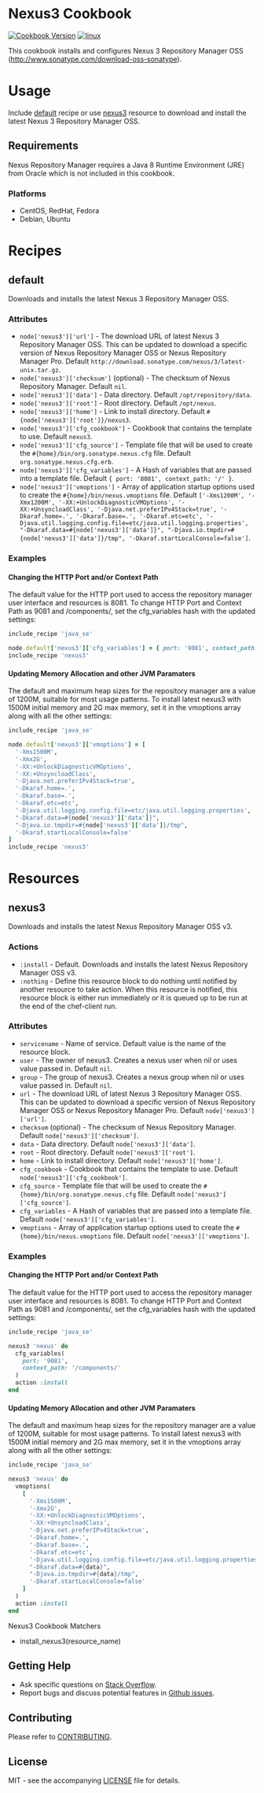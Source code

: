 # Nexus3 Cookbook

[![Cookbook Version](http://img.shields.io/cookbook/v/nexus3.svg?style=flat-square)][cookbook]
[![linux](http://img.shields.io/travis/dhoer/chef-nexus3/master.svg?label=linux&style=flat-square)][linux]

[cookbook]: https://supermarket.chef.io/cookbooks/nexus3
[linux]: https://travis-ci.org/dhoer/chef-nexus3/branches

This cookbook installs and configures Nexus 3 Repository Manager OSS (http://www.sonatype.com/download-oss-sonatype).

# Usage

Include [default](https://github.com/dhoer/chef-nexus3#default) recipe or use 
[nexus3](https://github.com/dhoer/chef-nexus3#nexus3) resource to download and install 
the latest Nexus 3 Repository Manager OSS.

## Requirements

Nexus Repository Manager requires a Java 8 Runtime Environment (JRE) from Oracle which is not included in this cookbook.
 
### Platforms

- CentOS, RedHat, Fedora
- Debian, Ubuntu

# Recipes

## default

Downloads and installs the latest Nexus 3 Repository Manager OSS.

### Attributes

- `node['nexus3']['url']` - The download URL of latest Nexus 3 Repository Manager OSS. This can be updated to
download a specific version of Nexus Repository Manager OSS or Nexus Repository Manager Pro. 
Default `http://download.sonatype.com/nexus/3/latest-unix.tar.gz`.
- `node['nexus3']['checksum']` (optional) - The checksum of Nexus Repository Manager. Default `nil`.
- `node['nexus3']['data']` -  Data directory. Default `/opt/repository/data`.
- `node['nexus3']['root']` -  Root directory. Default `/opt/nexus`.
- `node['nexus3']['home']` -  Link to install directory. Default `#{node['nexus3']['root']}/nexus3`.
- `node['nexus3']['cfg_cookbook']` -  Cookbook that contains the template to use. Default `nexus3`.
- `node['nexus3']['cfg_source']` -  Template file that will be used to create the `#{home}/bin/org.sonatype.nexus.cfg` 
file. Default `org.sonatype.nexus.cfg.erb`.
- `node['nexus3']['cfg_variables']` -  A Hash of variables that are passed into a template file. 
Default `{ port: '8081', context_path: '/' }`.
- `node['nexus3']['vmoptions']` -  Array of application startup options used to create the 
`#{home}/bin/nexus.vmoptions` file. Default `['-Xms1200M',
   '-Xmx1200M',
   '-XX:+UnlockDiagnosticVMOptions',
   '-XX:+UnsyncloadClass',
   '-Djava.net.preferIPv4Stack=true',
   '-Dkaraf.home=.',
   '-Dkaraf.base=.',
   '-Dkaraf.etc=etc',
   '-Djava.util.logging.config.file=etc/java.util.logging.properties',
   "-Dkaraf.data=#{node['nexus3']['data']}",
   "-Djava.io.tmpdir=#{node['nexus3']['data']}/tmp",
   '-Dkaraf.startLocalConsole=false']`.

### Examples

#### Changing the HTTP Port and/or Context Path
The default value for the HTTP port used to access the repository manager user interface and resources is 8081. 
To change HTTP Port and Context Path as 9081 and /components/, set the cfg_variables hash with the updated settings:

```ruby
include_recipe 'java_se'

node.default['nexus3']['cfg_variables'] = { port: '9081', context_path: '/components/' }
include_recipe 'nexus3'
```

#### Updating Memory Allocation and other JVM Paramaters
The default and maximum heap sizes for the repository manager are a value of 1200M, suitable for most usage patterns. 
To install latest nexus3 with 1500M initial memory and 2G max memory, set it in the vmoptions array along with all 
the other settings:

```ruby
include_recipe 'java_se'

node.default['nexus3']['vmoptions'] = [
  '-Xms1500M',
  '-Xmx2G',
  '-XX:+UnlockDiagnosticVMOptions',
  '-XX:+UnsyncloadClass',
  '-Djava.net.preferIPv4Stack=true',
  '-Dkaraf.home=.',
  '-Dkaraf.base=.',
  '-Dkaraf.etc=etc',
  '-Djava.util.logging.config.file=etc/java.util.logging.properties',
  "-Dkaraf.data=#{node['nexus3']['data']}",
  "-Djava.io.tmpdir=#{node['nexus3']['data']}/tmp",
  '-Dkaraf.startLocalConsole=false'
]
include_recipe 'nexus3'
```

# Resources

## nexus3

Downloads and installs the latest Nexus Repository Manager OSS v3.

### Actions
- `:install` - Default. Downloads and installs the latest Nexus Repository Manager OSS v3.  
- `:nothing` - Define this resource block to do nothing until notified by another resource to take action. 
When this resource is notified, this resource block is either run immediately or it is queued up to be run 
at the end of the chef-client run.
   
### Attributes

- `servicename` - Name of service. Default value is the name of the resource block.
- `user` - The owner of nexus3. Creates a nexus user when nil or uses value passed in. Default `nil`.
- `group` - The group of nexus3. Creates a nexus group when nil or uses value passed in. Default `nil`.
- `url` - The download URL of latest Nexus 3 Repository Manager OSS. This can be updated to
download a specific version of Nexus Repository Manager OSS or Nexus Repository Manager Pro. 
Default `node['nexus3']['url']`.
- `checksum` (optional) - The checksum of Nexus Repository Manager. Default `node['nexus3']['checksum']`.
- `data` -  Data directory. Default `node['nexus3']['data']`.
- `root` -  Root directory. Default `node['nexus3']['root']`.
- `home` -  Link to install directory. Default `node['nexus3']['home']`.
- `cfg_cookbook` -  Cookbook that contains the template to use. Default `node['nexus3']['cfg_cookbook']`.
- `cfg_source` -  Template file that will be used to create the `#{home}/bin/org.sonatype.nexus.cfg` 
file. Default `node['nexus3']['cfg_source']`.
- `cfg_variables` -  A Hash of variables that are passed into a template file. 
Default `node['nexus3']['cfg_variables']`.
- `vmoptions` -  Array of application startup options used to create the `#{home}/bin/nexus.vmoptions` file. 
Default `node['nexus3']['vmoptions']`.

### Examples

#### Changing the HTTP Port and/or Context Path
The default value for the HTTP port used to access the repository manager user interface and resources is 8081. 
To change HTTP Port and Context Path as 9081 and /components/, set the cfg_variables hash with the updated settings:

```ruby
include_recipe 'java_se'

nexus3 'nexus' do
  cfg_variables( 
    port: '9081', 
    context_path: '/components/' 
  )
  action :install
end
```

#### Updating Memory Allocation and other JVM Paramaters
The default and maximum heap sizes for the repository manager are a value of 1200M, suitable for most usage patterns. 
To install latest nexus3 with 1500M initial memory and 2G max memory, set it in the vmoptions array along with all 
the other settings:

```ruby
include_recipe 'java_se'

nexus3 'nexus' do
  vmoptions(
    [
      '-Xms1500M',
      '-Xmx2G',
      '-XX:+UnlockDiagnosticVMOptions',
      '-XX:+UnsyncloadClass',
      '-Djava.net.preferIPv4Stack=true',
      '-Dkaraf.home=.',
      '-Dkaraf.base=.',
      '-Dkaraf.etc=etc',
      '-Djava.util.logging.config.file=etc/java.util.logging.properties',
      "-Dkaraf.data=#{data}",
      "-Djava.io.tmpdir=#{data}/tmp",
      '-Dkaraf.startLocalConsole=false'
    ]
  )
  action :install
end
```
      
Nexus3 Cookbook Matchers

- install_nexus3(resource_name)

## Getting Help

- Ask specific questions on [Stack Overflow](http://stackoverflow.com/questions/tagged/nexus).
- Report bugs and discuss potential features in [Github issues](https://github.com/dhoer/chef-nexus3/issues).

## Contributing

Please refer to [CONTRIBUTING](https://github.com/dhoer/chef-nexus3/blob/master/CONTRIBUTING.md).

## License

MIT - see the accompanying [LICENSE](https://github.com/dhoer/chef-nexus3/blob/master/LICENSE.md) file for details.
